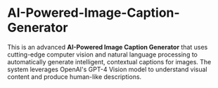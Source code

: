 # AI-Powered-Image-Caption-Generator
This is an advanced **AI-Powered Image Caption Generator** that uses cutting-edge computer vision and natural language processing to automatically generate intelligent, contextual captions for images. The system leverages OpenAI's GPT-4 Vision model to understand visual content and produce human-like descriptions.
